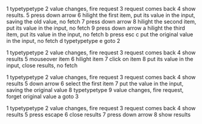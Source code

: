 

1 typetypetype
2 value changes, fire request
3 request comes back
4 show results.
5 press down arrow
6 hilight the first item, put its value in the input, saving the old value, no fetch
7 press down arrow
8 hilight the second item, put its value in the input, no fetch
9 press down arrow
a hilight the third item, put its value in the input, no fetch
b press esc
c put the original value in the input, no fetch
d typetypetype
e goto 2


1 typetypetype
2 value changes, fire request
3 request comes back
4 show results
5 mouseover item
6 hilight item
7 click on item
8 put its value in the input, close results, no fetch


1 typetypetype
2 value changes, fire request
3 request comes back
4 show results
5 down arrow
6 select the first item
7 put the value in the input, saving the original value
8 typetypetype
9 value changes, fire request, forget original value
a goto 3


1 typetypetype
2 value changes, fire request
3 request comes back
4 show results
5 press escape
6 close results
7 press down arrow
8 show results












